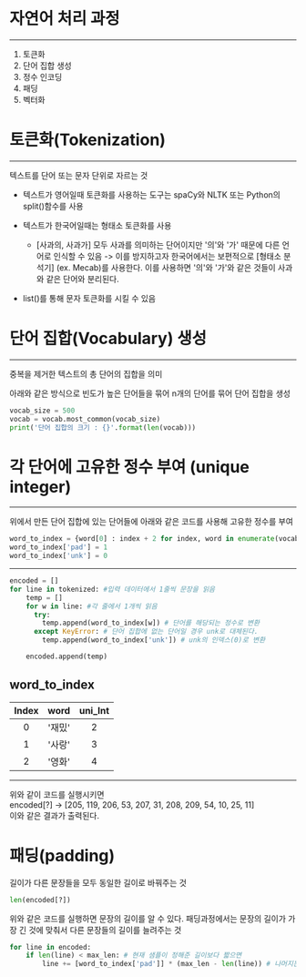 # 자연어 처리 과정
--------
1. 토큰화
2. 단어 집합 생성
3. 정수 인코딩
4. 패딩
5. 벡터화

# 토큰화(Tokenization)
--------
텍스트를 단어 또는 문자 단위로 자르는 것

* 텍스트가 영어일때 토큰화를 사용하는 도구는 spaCy와 NLTK 또는 Python의 split()함수를 사용

* 텍스트가 한국어일때는 형태소 토큰화를 사용

    * [사과의, 사과가] 모두 사과를 의미하는 단어이지만 '의'와 '가' 때문에 다른 언어로 인식할 수 있음 -> 이를 방지하고자 한국어에서는 보편적으로 [형태소 분석기] (ex. Mecab)를 사용한다. 이를 사용하면 '의'와 '가'와 같은 것들이 사과와 같은 단어와 분리된다.
    
* list()를 통해 문자 토큰화를 시킬 수 있음

# 단어 집합(Vocabulary) 생성
---------
중복을 제거한 텍스트의 총 단어의 집합을 의미

아래와 같은 방식으로 빈도가 높은 단어들을 묶어 n개의 단어를 묶어 단어 집합을 생성

``` python
vocab_size = 500
vocab = vocab.most_common(vocab_size)
print('단어 집합의 크기 : {}'.format(len(vocab)))
```

# 각 단어에 고유한 정수 부여 (unique integer)
--------
위에서 만든 단어 집합에 있는 단어들에 아래와 같은 코드를 사용해 고유한 정수를 부여

``` python
word_to_index = {word[0] : index + 2 for index, word in enumerate(vocab)}
word_to_index['pad'] = 1
word_to_index['unk'] = 0
```
-------
``` python
encoded = []
for line in tokenized: #입력 데이터에서 1줄씩 문장을 읽음
    temp = []
    for w in line: #각 줄에서 1개씩 읽음
      try:
        temp.append(word_to_index[w]) # 단어를 해당되는 정수로 변환
      except KeyError: # 단어 집합에 없는 단어일 경우 unk로 대체된다.
        temp.append(word_to_index['unk']) # unk의 인덱스(0)로 변환

    encoded.append(temp)
```

## word_to_index

|Index|word|uni_Int|
|:---:|:---:|:---:|
|0|'재밌'|2|
|1|'사랑'|3|
|2|'영화'|4|

---------
위와 같이 코드를 실행시키면  
encoded[?] -> [205, 119, 206, 53, 207, 31, 208, 209, 54, 10, 25, 11]  
이와 같은 결과가 출력된다.

# 패딩(padding)
길이가 다른 문장들을 모두 동일한 길이로 바꿔주는 것
``` python
len(encoded[?])
```
위와 같은 코드를 실행하면 문장의 길이를 알 수 있다. 패딩과정에서는 문장의 길이가 가장 긴 것에 맞춰서 다른 문장들의 길이를 늘려주는 것
```python
for line in encoded:
    if len(line) < max_len: # 현재 샘플이 정해준 길이보다 짧으면
        line += [word_to_index['pad']] * (max_len - len(line)) # 나머지는 전부 'pad' 토큰으로 채운다.
```
